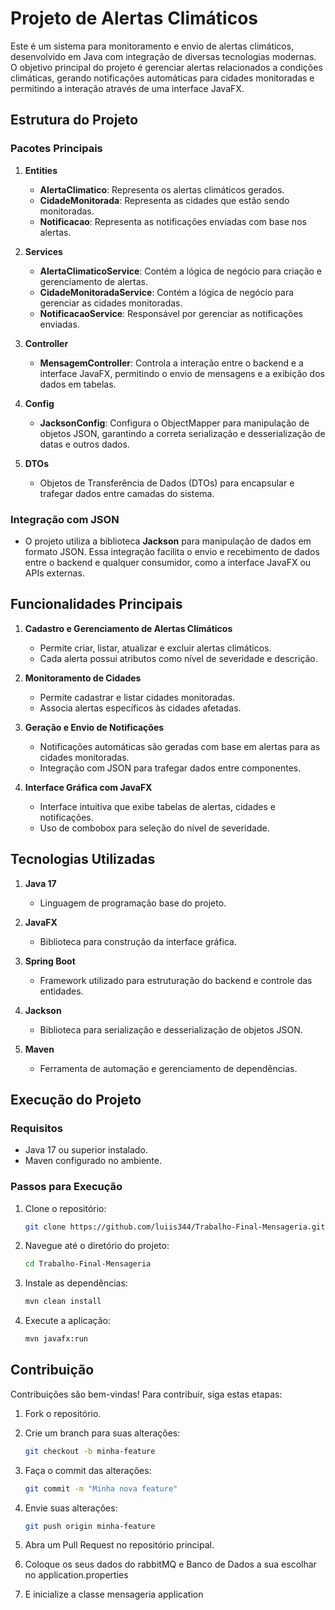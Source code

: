 # Projeto de Alertas Climáticos

Este é um sistema para monitoramento e envio de alertas climáticos, desenvolvido em Java com integração de diversas tecnologias modernas. O objetivo principal do projeto é gerenciar alertas relacionados a condições climáticas, gerando notificações automáticas para cidades monitoradas e permitindo a interação através de uma interface JavaFX.

## **Estrutura do Projeto**

### **Pacotes Principais**
1. **Entities**
   - **AlertaClimatico**: Representa os alertas climáticos gerados.
   - **CidadeMonitorada**: Representa as cidades que estão sendo monitoradas.
   - **Notificacao**: Representa as notificações enviadas com base nos alertas.

2. **Services**
   - **AlertaClimaticoService**: Contém a lógica de negócio para criação e gerenciamento de alertas.
   - **CidadeMonitoradaService**: Contém a lógica de negócio para gerenciar as cidades monitoradas.
   - **NotificacaoService**: Responsável por gerenciar as notificações enviadas.

3. **Controller**
   - **MensagemController**: Controla a interação entre o backend e a interface JavaFX, permitindo o envio de mensagens e a exibição dos dados em tabelas.

4. **Config**
   - **JacksonConfig**: Configura o ObjectMapper para manipulação de objetos JSON, garantindo a correta serialização e desserialização de datas e outros dados.

5. **DTOs**
   - Objetos de Transferência de Dados (DTOs) para encapsular e trafegar dados entre camadas do sistema.

### **Integração com JSON**
- O projeto utiliza a biblioteca **Jackson** para manipulação de dados em formato JSON. Essa integração facilita o envio e recebimento de dados entre o backend e qualquer consumidor, como a interface JavaFX ou APIs externas.

## **Funcionalidades Principais**

1. **Cadastro e Gerenciamento de Alertas Climáticos**
   - Permite criar, listar, atualizar e excluir alertas climáticos.
   - Cada alerta possui atributos como nível de severidade e descrição.

2. **Monitoramento de Cidades**
   - Permite cadastrar e listar cidades monitoradas.
   - Associa alertas específicos às cidades afetadas.

3. **Geração e Envio de Notificações**
   - Notificações automáticas são geradas com base em alertas para as cidades monitoradas.
   - Integração com JSON para trafegar dados entre componentes.

4. **Interface Gráfica com JavaFX**
   - Interface intuitiva que exibe tabelas de alertas, cidades e notificações.
   - Uso de combobox para seleção do nível de severidade.

## **Tecnologias Utilizadas**

1. **Java 17**
   - Linguagem de programação base do projeto.

2. **JavaFX**
   - Biblioteca para construção da interface gráfica.

3. **Spring Boot**
   - Framework utilizado para estruturação do backend e controle das entidades.

4. **Jackson**
   - Biblioteca para serialização e desserialização de objetos JSON.

5. **Maven**
   - Ferramenta de automação e gerenciamento de dependências.

## **Execução do Projeto**

### **Requisitos**
- Java 17 ou superior instalado.
- Maven configurado no ambiente.

### **Passos para Execução**
1. Clone o repositório:
   ```bash
   git clone https://github.com/luiis344/Trabalho-Final-Mensageria.git
   ```

2. Navegue até o diretório do projeto:
   ```bash
   cd Trabalho-Final-Mensageria
   ```

3. Instale as dependências:
   ```bash
   mvn clean install
   ```

4. Execute a aplicação:
   ```bash
   mvn javafx:run
   ```

## **Contribuição**
Contribuições são bem-vindas! Para contribuir, siga estas etapas:

1. Fork o repositório.
2. Crie um branch para suas alterações:
   ```bash
   git checkout -b minha-feature
   ```
3. Faça o commit das alterações:
   ```bash
   git commit -m "Minha nova feature"
   ```
4. Envie suas alterações:
   ```bash
   git push origin minha-feature
   ```
5. Abra um Pull Request no repositório principal.

6. Coloque os seus dados do rabbitMQ e Banco de Dados a sua escolhar no application.properties

7. E inicialize a classe mensageria application

